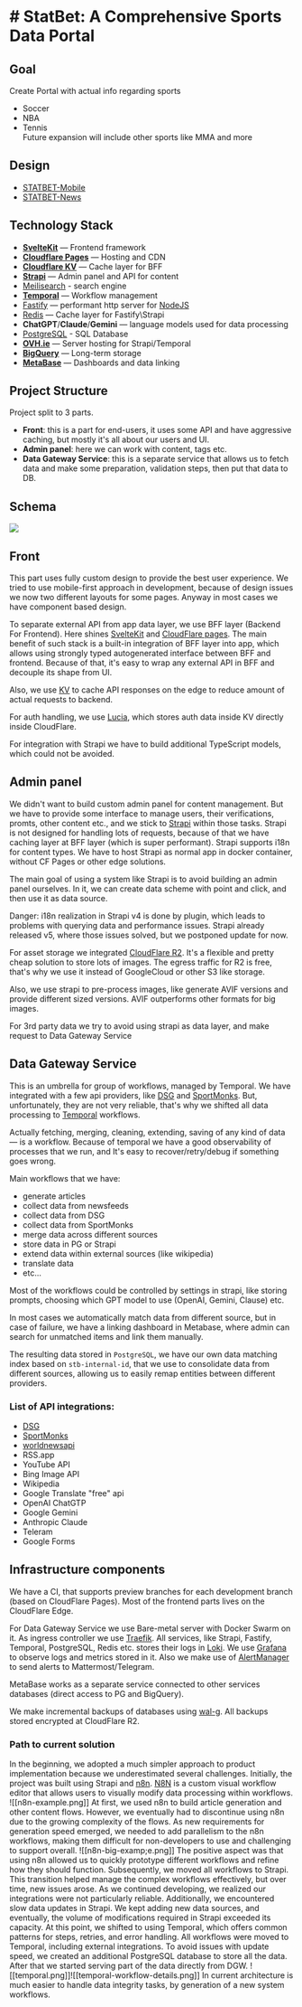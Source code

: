 # # StatBet: A Comprehensive Sports Data Portal  

## Goal  
  
Create Portal with actual info regarding sports  
  
- Soccer  
- NBA  
- Tennis  
Future expansion will include other sports like MMA and more 
## Design  
- [STATBET-Mobile](<https://www.figma.com/file/qfzdQledOZISrm2omHvRea/STATBET-Mobile-%26-Desktop-4.0-(Copy)>)
- [STATBET-News](<https://www.figma.com/file/PbQ5ymO1sFZ7Ro863U83hx/STATBET-News-(Team-Project)>)
## Technology Stack  
- **[SvelteKit](https://svelte.dev/docs/kit/introduction)** — Frontend framework
- **[Cloudflare Pages](https://pages.cloudflare.com/)** — Hosting and CDN
- **[Cloudflare KV](https://developers.cloudflare.com/kv/)** — Cache layer for BFF
- **[Strapi](https://strapi.io/)** — Admin panel and API for content
- [Meilisearch](https://www.meilisearch.com/) - search engine
- **[Temporal](https://temporal.io/)** — Workflow management
- [Fastify](https://fastify.dev/) —  performant http server for [NodeJS](https://nodejs.org/)
- [Redis](https://redis.io/) — Cache layer for Fastify\Strapi
- **ChatGPT**/**Claude**/**Gemini** — language models used for data processing
- [PostgreSQL](https://www.postgresql.org/) - SQL Database
- **[OVH.ie](https://www.ovhcloud.com/en-ie/)** — Server hosting for Strapi/Temporal
- **[BigQuery](https://cloud.google.com/bigquery)** — Long-term storage
- **[MetaBase](https://www.metabase.com/)** — Dashboards and data linking  
## Project Structure
  
Project split to 3 parts.  
  
- **Front**: this is a part for end-users, it uses some API and have aggressive caching, but mostly it's all about our users and UI.  
- **Admin panel**: here we can work with content, tags etc. 
- **Data Gateway Service**: this is a separate service that allows us to fetch data and make some preparation, validation steps, then put that data to DB.
## Schema  
[![](https://mermaid.ink/img/pako:eNp1VF2P2jAQ_CuWn0ACRIDAEVWVSinXqr0WlNM9FHhw4yWxmsSR7RS4hP_ejZODE9z5AX_s7Ozs2KSggeRAPbqL5T6ImDLkcb5JCY7PsYDUtNb1vG2TbvcjWSiZGkh5DdH5n1CxLEKszPkiZgrqQDVeoDZvtlhcIripDsuABREQzgwjOyUTwjJRku9PNfBcpEGT8h4MQYEiiIEEltuUvsH6Yt2q5_b2jZSh4iTDvGOTVPJQX8mfo4SlgowwQ349fb0oPSMwZ10J7YbMwJ4duxrUPxHA9oKthoEkk4rFtnoWrluZ1CYEf_WjfYXcMW3E7miBiLwEz31XA8siourEN1IByZQMQGvgVwZcMup9kyRSDgdrcEkeQMRCA1NBdIP-YNHVKhGcx9iggpL42CKo927Dt1Q1-Q332Tc4GFApGtL4pW96w3egbW-WabZat2YiXOWgjq8tu4B3YJqyREHIFBdpSDS6bnRZ3eMCgH9afisK357ZuyXVIcHT0-ktbxtXSQp7TfbC4HuOmLlfPpbNXBTN4n2OEF9ajG9DG0tT_sSfqmpRVKtagJViGcgrV2mHJqASJjj-DYsqsKEmggQ21MMlZ-rvhm7SE-JYbqR_TAPqGZVDhyqZhxH1dizWuMszdAXmgqH1yfk0Yyn1CnqgXnfcm7h9Z-I6w0nfvbtzBx16pN6kNxqPpk5_0HccdzJwB6cOfZYSGfq9qTuYuqPJeOoMR-7AcS3dbxusFQAXeHkP9TfEfkpedHyxkUbG6T_gjmKT?type=png)](https://mermaid.live/edit#pako:eNp1VF2P2jAQ_CuWn0ACRIDAEVWVSinXqr0WlNM9FHhw4yWxmsSR7RS4hP_ejZODE9z5AX_s7Ozs2KSggeRAPbqL5T6ImDLkcb5JCY7PsYDUtNb1vG2TbvcjWSiZGkh5DdH5n1CxLEKszPkiZgrqQDVeoDZvtlhcIripDsuABREQzgwjOyUTwjJRku9PNfBcpEGT8h4MQYEiiIEEltuUvsH6Yt2q5_b2jZSh4iTDvGOTVPJQX8mfo4SlgowwQ349fb0oPSMwZ10J7YbMwJ4duxrUPxHA9oKthoEkk4rFtnoWrluZ1CYEf_WjfYXcMW3E7miBiLwEz31XA8siourEN1IByZQMQGvgVwZcMup9kyRSDgdrcEkeQMRCA1NBdIP-YNHVKhGcx9iggpL42CKo927Dt1Q1-Q332Tc4GFApGtL4pW96w3egbW-WabZat2YiXOWgjq8tu4B3YJqyREHIFBdpSDS6bnRZ3eMCgH9afisK357ZuyXVIcHT0-ktbxtXSQp7TfbC4HuOmLlfPpbNXBTN4n2OEF9ajG9DG0tT_sSfqmpRVKtagJViGcgrV2mHJqASJjj-DYsqsKEmggQ21MMlZ-rvhm7SE-JYbqR_TAPqGZVDhyqZhxH1dizWuMszdAXmgqH1yfk0Yyn1CnqgXnfcm7h9Z-I6w0nfvbtzBx16pN6kNxqPpk5_0HccdzJwB6cOfZYSGfq9qTuYuqPJeOoMR-7AcS3dbxusFQAXeHkP9TfEfkpedHyxkUbG6T_gjmKT)


## Front

This part uses fully custom design to provide the best user experience. We tried to use mobile-first approach in development, because of design issues we now two different layouts for some pages. Anyway in most cases we have component based design.

To separate external API from app data layer, we use BFF layer (Backend For Frontend). Here shines [SvelteKit](https://kit.svelte.dev/) and [CloudFlare pages](https://pages.cloudflare.com/). The main benefit of such stack is a built-in integration of BFF layer into app, which allows using strongly typed autogenerated interface between BFF and frontend. Because of that, it's easy to wrap any external API in BFF and decouple its shape from UI. 

Also, we use [KV](https://developers.cloudflare.com/kv/) to cache API responses on the edge to reduce amount of actual requests to backend.

For auth handling, we use [Lucia](https://lucia-auth.com/getting-started/sveltekit/), which stores auth data inside KV directly inside CloudFlare.

For integration with Strapi we have to build additional TypeScript models, which could not be avoided.
## Admin panel

We didn't want to build custom admin panel for content management. But we have to provide some interface to manage users, their verifications, promts, other content etc., and we stick to [Strapi](strapi.io) within those tasks. 
Strapi is not designed for handling lots of requests, because of that we have caching layer at BFF layer (which is super performant). Strapi supports i18n for content types. We have to host Strapi as normal app in docker container, without CF Pages or other edge solutions.

The main goal of using a system like Strapi is to avoid building an admin panel ourselves. In it, we can create data scheme with point and click, and then use it as data source.

Danger: i18n realization in Strapi v4 is done by plugin, which leads to problems with querying data and performance issues. Strapi already released v5, where those issues solved, but we postponed update for now.

For asset storage we integrated [CloudFlare R2](https://developers.cloudflare.com/r2/). It's a flexible and pretty cheap solution to store lots of images. The egress traffic for R2 is free, that's why we use it instead of GoogleCloud or other S3 like storage.

Also, we use strapi to pre-process images, like generate AVIF versions and provide different sized versions. AVIF outperforms other formats for big images.

For 3rd party data we try to avoid using strapi as data layer, and make request to Data Gateway Service

## Data Gateway Service
This is an umbrella for group of workflows, managed by Temporal. We have integrated with a few api providers, like [DSG](https://datasportsgroup.com/) and [SportMonks](sportmonks.com). But, unfortunately, they are not very reliable, that's why we shifted all data processing to [Temporal](https://temporal.io/) workflows. 

Actually fetching, merging, cleaning, extending, saving of any kind of data — is a workflow. Because of temporal we have a good observability of processes that we run, and It's easy to recover/retry/debug if something goes wrong.

Main workflows that we have:
- generate articles 
- collect data from newsfeeds
- collect data from DSG
- collect data from SportMonks
- merge data across different sources
- store data in PG or Strapi
- extend data within external sources (like wikipedia)
- translate data
- etc...

Most of the workflows could be controlled by settings in strapi, like storing prompts, choosing which GPT model to use (OpenAI, Gemini, Clause) etc.

In most cases we automatically match data from different source, but in case of failure, we have a linking dashboard in Metabase, where admin can search for unmatched items and link them manually.

The resulting data stored in `PostgreSQL`, we have our own data matching index based on `stb-internal-id`, that we use to consolidate data from different sources, allowing us to easily remap entities between different providers.

### List of API integrations:
- [DSG](https://datasportsgroup.com/)
- [SportMonks](sportmonks.com)
- [worldnewsapi](https://worldnewsapi.com/)
- RSS.app
- YouTube API
- Bing Image API
- Wikipedia
- Google Translate "free" api
- OpenAI ChatGTP
- Google Gemini
- Anthropic Claude
- Teleram
- Google Forms

## Infrastructure components
We have a CI, that supports preview branches for each development branch (based on CloudFlare Pages). Most of the frontend parts lives on the CloudFlare Edge. 

For Data Gateway Service we use Bare-metal server with Docker Swarm on it. As ingress controller we use [Traefik](https://traefik.io/). All services, like Strapi, Fastify, Temporal, PostgreSQL, Redis etc. stores their logs in [Loki](https://grafana.com/oss/loki/). We use [Grafana](https://grafana.com/grafana/) to observe logs and metrics stored in it. Also we make use of [AlertManager](https://prometheus.io/docs/alerting/latest/alertmanager/) to send alerts to Mattermost/Telegram.

MetaBase works as a separate service connected to other services databases (direct access to PG and BigQuery).

We make incremental backups of databases using [wal-g](https://github.com/wal-g/wal-g). All backups stored encrypted at CloudFlare R2.


### Path to current solution

In the beginning, we adopted a much simpler approach to product implementation because we underestimated several challenges. 
Initially, the project was built using Strapi and [n8n](https://n8n.io/). [N8N](https://n8n.io/) is a custom visual workflow editor that allows users to visually modify data processing within workflows. 
![[n8n-example.png]]
At first, we used n8n to build article generation and other content flows. However, we eventually had to discontinue using n8n due to the growing complexity of the flows. As new requirements for generation speed emerged, we needed to add parallelism to the n8n workflows, making them difficult for non-developers to use and challenging to support overall.
![[n8n-big-examp;e.png]]
The positive aspect was that using n8n allowed us to quickly prototype different workflows and refine how they should function.
Subsequently, we moved all workflows to Strapi. This transition helped manage the complex workflows effectively, but over time, new issues arose. As we continued developing, we realized our integrations were not particularly reliable. Additionally, we encountered slow data updates in Strapi. We kept adding new data sources, and eventually, the volume of modifications required in Strapi exceeded its capacity. 
At this point, we shifted to using Temporal, which offers common patterns for steps, retries, and error handling. All workflows were moved to Temporal, including external integrations. To avoid issues with update speed, we created an additional PostgreSQL database to store all the data. After that we started serving part of the data directly from DGW. 
![[temporal.png]]![[temporal-workflow-details.png]]
In current architecture is much easier to handle data integrity tasks, by generation of a new system workflows.

